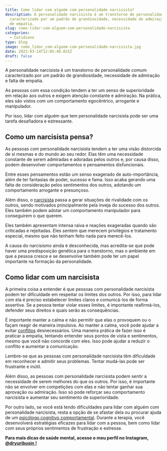 ```yaml
---
title: Como lidar com alguém com personalidade narcisista?
description: A personalidade narcisista é um transtorno de personalidade comum
  caracterizado por um padrão de grandiosidade, necessidade de admiração e falta
  de empatia.
slug: como-lidar-com-alguem-com-personalidade-narcisista
categories:
  - Cotidiano
type: blog
image: como_lidar_com-alguem-com-personalidade-narcisista.jpg
date: 2023-03-14T12:05:49.015Z
draft: false
---
```


A personalidade narcisista é um transtorno de personalidade comum caracterizado por um padrão de grandiosidade, necessidade de admiração e falta de empatia.

As pessoas com essa condição tendem a ter um senso de superioridade em relação aos outros e exigem atenção constante e admiração. Na prática, eles são vistos com um comportamento egocêntrico, arrogante e manipulador.

Por isso, lidar com alguém que tem personalidade narcisista pode ser uma tarefa desafiadora e estressante.

## []()Como um narcisista pensa?

As pessoas com personalidade narcisista tendem a ter uma visão distorcida de si mesmas e do mundo ao seu redor. Elas têm uma necessidade constante de serem admiradas e adoradas pelos outros e, por causa disso, podem desenvolver comportamentos e pensamentos disfuncionais.

Entre esses pensamentos estão um senso exagerado de auto-importância, além de ter fantasias de poder, sucesso e fama. Isso acaba gerando uma falta de consideração pelos sentimentos dos outros, adotando um comportamento arrogante e presunçoso.

Além disso, o [narcisista](https://yuribusin.com.br/voce-ja-ouviu-falar-no-transtorno-de-personalidade-narcisista/) passa a gerar situações de rivalidade com os outros, sendo motivados principalmente pela inveja do sucesso dos outros. Eles também podem adotar um comportamento manipulador para conseguirem o que querem.

Eles também apresentam intensa raiva e reações exageradas quando são criticadas e rejeitadas. Eles sentem que merecem privilégios e tratamento especial, mesmo que não tenham feito nada para merecê-los.

A causa do narcisismo ainda é desconhecida, mas acredita-se que pode haver uma predisposição genética para o transtorno, mas o ambiente em que a pessoa cresce e se desenvolve também pode ter um papel importante na formação da personalidade.

## []()Como lidar com um narcisista

A primeira coisa a entender é que pessoas com personalidade narcisista podem ter dificuldade em respeitar os limites dos outros. Por isso, para lidar com ela é preciso estabelecer limites claros e comunicá-los de forma assertiva. Se a pessoa tentar violar esses limites, é importante reafirmá-los, defender seus direitos e quais serão as consequências.

É importante manter a calma e não permitir que elas o provoquem ou o façam reagir de maneira impulsiva. Ao manter a calma, você pode ajudar a evitar [conflitos](https://yuribusin.com.br/casamento-em-crise/) desnecessários. Uma maneira prática de fazer isso é praticar a empatia, tentando entender seus pontos de vista e sentimentos, mesmo que você não concorde com eles. Isso pode ajudar a reduzir o conflito e aumentar a comunicação.

Lembre-se que as pessoas com personalidade narcisista têm dificuldade em reconhecer e admitir seus problemas. Tentar mudá-las pode ser frustrante e inútil.

Além disso, as pessoas com personalidade narcisista podem sentir a necessidade de serem melhores do que os outros. Por isso, é importante não se envolver em competições com elas e não tentar ganhar sua aprovação ou admiração. Isso só pode reforçar seu comportamento narcisista e aumentar seu sentimento de superioridade.

Por outro lado, se você está tendo dificuldades para lidar com alguém com personalidade narcisista, resta a opção de se afastar dela ou procurar ajuda de um [psicólogo cognitivo comportamental](http://www.yuribusin.com.br/). Durante a terapia, você desenvolverá estratégias eficazes para lidar com a pessoa, bem como lidar com seus próprios sentimentos de frustração e estresse.

**Para mais dicas de saúde mental, acesse o meu perfil no Instagram, [@dryuribusin !](https://www.instagram.com/dryuribusin/)**

